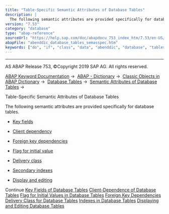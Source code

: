 ```yaml
---
title: "Table-Specific Semantic Attributes of Database Tables"
description: |
  The following semantic attributes are provided specifically for database tables. -   Key fields(https://help.sap.com/doc/abapdocu_753_index_htm/7.53/en-US/abenddic_database_tables_key.htm) -   Client dependency(https://help.sap.com/doc/abapdocu_753_index_htm/7.53/en-US/abenddic_database_tables_c
version: "7.53"
category: "database"
type: "abap-reference"
sourceUrl: "https://help.sap.com/doc/abapdocu_753_index_htm/7.53/en-US/abenddic_database_tables_semasspec.htm"
abapFile: "abenddic_database_tables_semasspec.htm"
keywords: ["do", "if", "class", "data", "abenddic", "database", "tables", "semasspec"]
---
```


* * *

AS ABAP Release 753, ©Copyright 2019 SAP AG. All rights reserved.

[ABAP Keyword Documentation](https://help.sap.com/doc/abapdocu_753_index_htm/7.53/en-US/abenabap.htm) →  [ABAP - Dictionary](https://help.sap.com/doc/abapdocu_753_index_htm/7.53/en-US/abenabap_dictionary.htm) →  [Classic Objects in ABAP Dictionary](https://help.sap.com/doc/abapdocu_753_index_htm/7.53/en-US/abenddic_classical_objects.htm) →  [Database Tables](https://help.sap.com/doc/abapdocu_753_index_htm/7.53/en-US/abenddic_database_tables.htm) →  [Semantic Attributes of Database Tables](https://help.sap.com/doc/abapdocu_753_index_htm/7.53/en-US/abenddic_database_tables_sema.htm) → 

Table-Specific Semantic Attributes of Database Tables

The following semantic attributes are provided specifically for database tables.

-   [Key fields](https://help.sap.com/doc/abapdocu_753_index_htm/7.53/en-US/abenddic_database_tables_key.htm)

-   [Client dependency](https://help.sap.com/doc/abapdocu_753_index_htm/7.53/en-US/abenddic_database_tables_client.htm)

-   [Foreign key dependencies](https://help.sap.com/doc/abapdocu_753_index_htm/7.53/en-US/abenddic_database_tables_forkey.htm)

-   [Flag for initial value](https://help.sap.com/doc/abapdocu_753_index_htm/7.53/en-US/abenddic_database_tables_init.htm)

-   [Delivery class](https://help.sap.com/doc/abapdocu_753_index_htm/7.53/en-US/abenddic_database_tables_delivery.htm)

-   [Secondary indexes](https://help.sap.com/doc/abapdocu_753_index_htm/7.53/en-US/abenddic_database_tables_index.htm)

-   [Display and editing](https://help.sap.com/doc/abapdocu_753_index_htm/7.53/en-US/abenddic_database_tables_maint.htm)

Continue
[Key Fields of Database Tables](https://help.sap.com/doc/abapdocu_753_index_htm/7.53/en-US/abenddic_database_tables_key.htm)
[Client-Dependence of Database Tables](https://help.sap.com/doc/abapdocu_753_index_htm/7.53/en-US/abenddic_database_tables_client.htm)
[Flag for Initial Values in Database Tables](https://help.sap.com/doc/abapdocu_753_index_htm/7.53/en-US/abenddic_database_tables_init.htm)
[Foreign Key Dependencies](https://help.sap.com/doc/abapdocu_753_index_htm/7.53/en-US/abenddic_database_tables_forkeyrel.htm)
[Delivery Class for Database Tables](https://help.sap.com/doc/abapdocu_753_index_htm/7.53/en-US/abenddic_database_tables_delivery.htm)
[Indexes in Database Tables](https://help.sap.com/doc/abapdocu_753_index_htm/7.53/en-US/abenddic_database_tables_index.htm)
[Displaying and Editing Database Tables](https://help.sap.com/doc/abapdocu_753_index_htm/7.53/en-US/abenddic_database_tables_maint.htm)